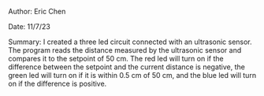 Author: Eric Chen

Date: 11/7/23

Summary: I created a three led circuit connected with an ultrasonic sensor. The program reads the distance measured by the ultrasonic sensor and compares it to the setpoint of 50 cm. The red led will turn on if the difference between the setpoint and the current distance is negative, the  green led will turn on if it is within 0.5 cm of 50 cm, and the blue led will turn on if the difference is positive.
